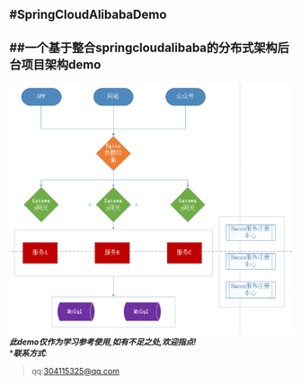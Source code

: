 #**SpringCloudAlibabaDemo**
---
##一个基于整合springcloudalibaba的分布式架构后台项目架构demo
---
![架构图](./架构图.png )  
***此demo仅作为学习参考使用,如有不足之处,欢迎指点!***  
****联系方式***:
>qq:304115325@qq.com